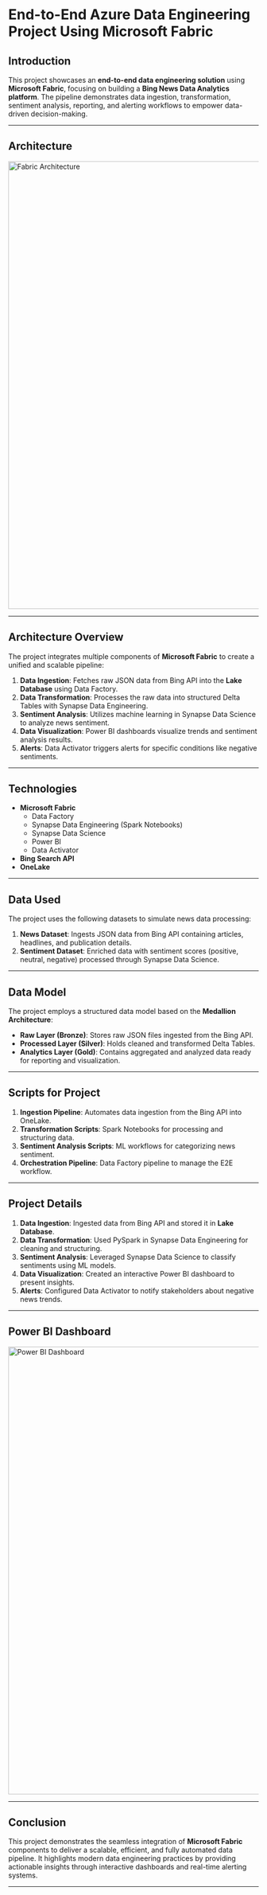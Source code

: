 # End-to-End Azure Data Engineering Project Using Microsoft Fabric  

## Introduction  

This project showcases an **end-to-end data engineering solution** using **Microsoft Fabric**, focusing on building a **Bing News Data Analytics platform**. The pipeline demonstrates data ingestion, transformation, sentiment analysis, reporting, and alerting workflows to empower data-driven decision-making.  

---

## Architecture  
<img src="https://github.com/user-attachments/assets/2f9a0c5b-a9e6-4f4f-b1ac-3659e70384fe" alt="Fabric Architecture" width="900"/>

---

## Architecture Overview  

The project integrates multiple components of **Microsoft Fabric** to create a unified and scalable pipeline:  
1. **Data Ingestion**: Fetches raw JSON data from Bing API into the **Lake Database** using Data Factory.  
2. **Data Transformation**: Processes the raw data into structured Delta Tables with Synapse Data Engineering.  
3. **Sentiment Analysis**: Utilizes machine learning in Synapse Data Science to analyze news sentiment.  
4. **Data Visualization**: Power BI dashboards visualize trends and sentiment analysis results.  
5. **Alerts**: Data Activator triggers alerts for specific conditions like negative sentiments.  

---

## Technologies  

- **Microsoft Fabric**  
  - Data Factory  
  - Synapse Data Engineering (Spark Notebooks)  
  - Synapse Data Science  
  - Power BI  
  - Data Activator  
- **Bing Search API**  
- **OneLake**  

---

## Data Used  

The project uses the following datasets to simulate news data processing:  

1. **News Dataset**: Ingests JSON data from Bing API containing articles, headlines, and publication details.  
2. **Sentiment Dataset**: Enriched data with sentiment scores (positive, neutral, negative) processed through Synapse Data Science.  

---

## Data Model  

The project employs a structured data model based on the **Medallion Architecture**:  

- **Raw Layer (Bronze)**: Stores raw JSON files ingested from the Bing API.  
- **Processed Layer (Silver)**: Holds cleaned and transformed Delta Tables.  
- **Analytics Layer (Gold)**: Contains aggregated and analyzed data ready for reporting and visualization.  

---

## Scripts for Project  

1. **Ingestion Pipeline**: Automates data ingestion from the Bing API into OneLake.  
2. **Transformation Scripts**: Spark Notebooks for processing and structuring data.  
3. **Sentiment Analysis Scripts**: ML workflows for categorizing news sentiment.  
4. **Orchestration Pipeline**: Data Factory pipeline to manage the E2E workflow.  

---

## Project Details  

1. **Data Ingestion**: Ingested data from Bing API and stored it in **Lake Database**.  
2. **Data Transformation**: Used PySpark in Synapse Data Engineering for cleaning and structuring.  
3. **Sentiment Analysis**: Leveraged Synapse Data Science to classify sentiments using ML models.  
4. **Data Visualization**: Created an interactive Power BI dashboard to present insights.  
5. **Alerts**: Configured Data Activator to notify stakeholders about negative news trends.  

---

## Power BI Dashboard  
<img src="PowerBI-Dashboard.png" alt="Power BI Dashboard" width="900"/>  

---

## Conclusion  

This project demonstrates the seamless integration of **Microsoft Fabric** components to deliver a scalable, efficient, and fully automated data pipeline. It highlights modern data engineering practices by providing actionable insights through interactive dashboards and real-time alerting systems.  

---
